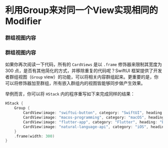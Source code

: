 # 利用Group来对同一个View实现相同的Modifier

### 群组视图内容

### 群组视图内容

如果你再次阅读一下代码，所有的 `CardViews` 是以 `.frame` 修饰器来限制其宽度为 300 点，是否有其他简化的方式，并移除重复的代码呢？SwiftUI 框架提供了开发者群组视图（`Group` view）的功能，可以将相关内容群组起来。更重要的是，你可以将修饰器加至群组，所有嵌入群组内的视图皆能够同步做产生效果。

举例而言，你可以将 `HStack` 内的程序重写如下来完成同样的结果：

```swift
HStack {
    Group {
        CardView(image: "swiftui-button", category: "SwiftUI", heading: "Drawing a Border with Rounded Corners", author: "Simon Ng")
        CardView(image: "macos-programming", category: "macOS", heading: "Building a Simple Editing App", author: "Gabriel Theodoropoulos")
        CardView(image: "flutter-app", category: "Flutter", heading: "Building a Complex Layout with Flutter", author: "Lawrence Tan")
        CardView(image: "natural-language-api", category: "iOS", heading: "What's New in Natural Language API", author: "Sai Kambampati")
    }
    .frame(width: 300)
}

```